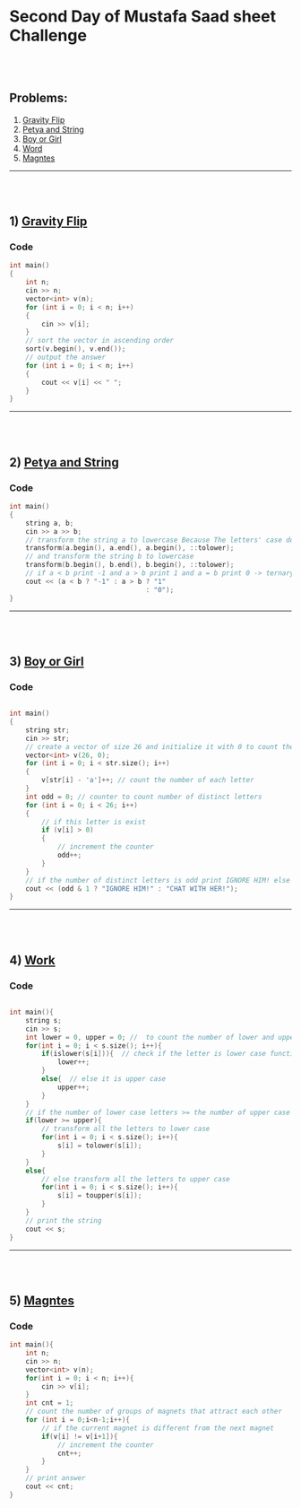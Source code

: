 # Second Day of Mustafa Saad sheet Challenge

<br><br>

## Problems:

1. [Gravity Flip](http://codeforces.com/contest/405/problem/A)
2. [Petya and String](http://codeforces.com/contest/112/problem/A)
3. [Boy or Girl](http://codeforces.com/contest/236/problem/A)
4. [Word](http://codeforces.com/contest/59/problem/A)
5. [Magntes](http://codeforces.com/contest/344/problem/A)

<hr>

<br><br>

## 1)  [Gravity Flip](http://codeforces.com/contest/405/problem/A)

### Code


```cpp
int main()
{
    int n;
    cin >> n;
    vector<int> v(n);
    for (int i = 0; i < n; i++)
    {
        cin >> v[i];
    }
    // sort the vector in ascending order
    sort(v.begin(), v.end());
    // output the answer
    for (int i = 0; i < n; i++)
    {
        cout << v[i] << " ";
    }
}
```

<hr>

<br><br>

## 2)  [Petya and String](http://codeforces.com/contest/112/problem/A)

### Code

```cpp
int main()
{
    string a, b;
    cin >> a >> b;
    // transform the string a to lowercase Because The letters' case does not matter
    transform(a.begin(), a.end(), a.begin(), ::tolower);
    // and transform the string b to lowercase
    transform(b.begin(), b.end(), b.begin(), ::tolower);
    // if a < b print -1 and a > b print 1 and a = b print 0 -> ternary operator
    cout << (a < b ? "-1" : a > b ? "1"
                                  : "0");
}
```

<hr>

<br><br>

## 3) [Boy or Girl](http://codeforces.com/contest/236/problem/A)

### Code

```cpp

int main()
{
    string str;
    cin >> str;
    // create a vector of size 26 and initialize it with 0 to count the number of each letter
    vector<int> v(26, 0);
    for (int i = 0; i < str.size(); i++)
    {
        v[str[i] - 'a']++; // count the number of each letter
    }
    int odd = 0; // counter to count number of distinct letters
    for (int i = 0; i < 26; i++)
    {
        // if this letter is exist
        if (v[i] > 0)
        {
            // increment the counter
            odd++;
        }
    }
    // if the number of distinct letters is odd print IGNORE HIM! else print CHAT WITH HER!
    cout << (odd & 1 ? "IGNORE HIM!" : "CHAT WITH HER!");
}
```

<hr>

<br><br>

## 4)  [Work](http://codeforces.com/contest/59/problem/A)
### Code

```cpp

int main(){
    string s;
    cin >> s;
    int lower = 0, upper = 0; //  to count the number of lower and upper case letters
    for(int i = 0; i < s.size(); i++){ 
        if(islower(s[i])){  // check if the letter is lower case function built in c++
            lower++;
        }
        else{  // else it is upper case
            upper++;
        }
    }
    // if the number of lower case letters >= the number of upper case letters
    if(lower >= upper){
        // transform all the letters to lower case
        for(int i = 0; i < s.size(); i++){
            s[i] = tolower(s[i]);
        }
    }
    else{
        // else transform all the letters to upper case
        for(int i = 0; i < s.size(); i++){
            s[i] = toupper(s[i]);
        }
    }
    // print the string
    cout << s; 
}

```

<hr>

<br><br>

## 5)  [Magntes](http://codeforces.com/contest/344/problem/A)

### Code

```cpp
int main(){
    int n;
    cin >> n;
    vector<int> v(n);
    for(int i = 0; i < n; i++){
        cin >> v[i];
    }
    int cnt = 1;
    // count the number of groups of magnets that attract each other 
    for (int i = 0;i<n-1;i++){
        // if the current magnet is different from the next magnet
        if(v[i] != v[i+1]){
            // increment the counter
            cnt++;
        }
    }
    // print answer
    cout << cnt;
}
